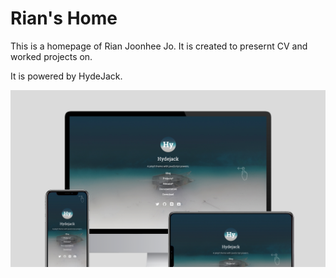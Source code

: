 # Rian's Home

This is a homepage of Rian Joonhee Jo. It is created to presernt CV and worked projects on.

It is powered by HydeJack.

[![Screenshot](assets/img/blog/hydejack-8.png)][welcome]

[welcome]: https://hydejack.com/
